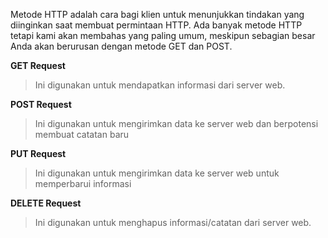 Metode HTTP adalah cara bagi klien untuk menunjukkan tindakan yang diinginkan saat membuat permintaan HTTP. Ada banyak metode HTTP tetapi kami akan membahas yang paling umum, meskipun sebagian besar Anda akan berurusan dengan metode GET dan POST.

**GET Request**
> Ini digunakan untuk mendapatkan informasi dari server web.

**POST Request**
> Ini digunakan untuk mengirimkan data ke server web dan berpotensi membuat catatan baru

**PUT Request**
> Ini digunakan untuk mengirimkan data ke server web untuk memperbarui informasi

**DELETE Request**
> Ini digunakan untuk menghapus informasi/catatan dari server web.

